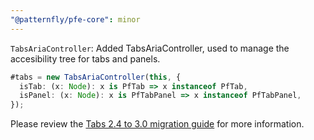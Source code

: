 ```yaml
---
"@patternfly/pfe-core": minor
---
```


`TabsAriaController`: Added TabsAriaController, used to manage the accesibility tree for tabs and panels. 

```ts
#tabs = new TabsAriaController(this, {
  isTab: (x: Node): x is PfTab => x instanceof PfTab,
  isPanel: (x: Node): x is PfTabPanel => x instanceof PfTabPanel,
});
```

Please review the [Tabs 2.4 to 3.0 migration guide](https://patternflyelements.org/migration/3.0/tabs) for more 
information.
